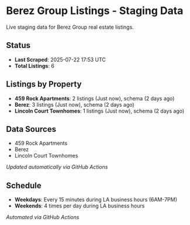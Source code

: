 # Berez Group Listings - Staging Data

Live staging data for Berez Group real estate listings.

## Status

- **Last Scraped**: 2025-07-22 17:53 UTC
- **Total Listings**: 6

## Listings by Property

- **459 Rock Apartments**: 2 listings (Just now), schema (2 days ago)
- **Berez**: 3 listings (Just now), schema (2 days ago)
- **Lincoln Court Townhomes**: 1 listings (Just now), schema (2 days ago)

## Data Sources

- 459 Rock Apartments
- Berez
- Lincoln Court Townhomes

*Updated automatically via GitHub Actions*

## Schedule

- **Weekdays**: Every 15 minutes during LA business hours (6AM-7PM)
- **Weekends**: 4 times per day during LA business hours

*Automated via GitHub Actions*

